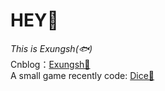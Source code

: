 # HEY👋

<i>This is Exungsh(🐟)</i>
<br>
Cnblog：[Exungsh💫](https://www.cnblogs.com/exungsh/)
<br>
A small game recently code: [Dice🎲](https://exungsh.github.io/)
